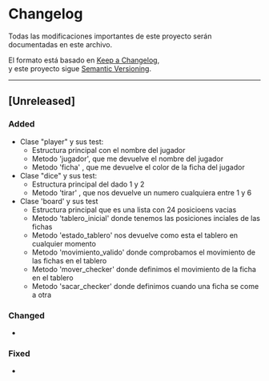# Changelog
Todas las modificaciones importantes de este proyecto serán documentadas en este archivo.

El formato está basado en [Keep a Changelog](https://keepachangelog.com/es-ES/1.1.0/),  
y este proyecto sigue [Semantic Versioning](https://semver.org/lang/es/).

---

## [Unreleased]
### Added
- Clase "player" y sus test:
  - Estructura principal con el nombre del jugador
  - Metodo 'jugador', que me devuelve el nombre del jugador
  - Metodo 'ficha' , que me devuelve el color de la ficha del jugador
- Clase "dice" y sus test:
    - Estructura principal del dado 1 y 2
    - Metodo 'tirar' , que nos devuelve un numero cualquiera entre 1 y 6
- Clase 'board' y sus test
    - Estructura principal que es una lista con 24 posicioens vacias
    - Metodo 'tablero_inicial' donde tenemos las posiciones inciales de las fichas
    - Metodo 'estado_tablero' nos devuelve como esta el tablero en cualquier momento
    - Metodo 'movimiento_valido' donde comprobamos el movimiento de las fichas en el tablero
    - Metodo 'mover_checker' donde definimos el movimiento de la ficha en el tablero
    - Metodo 'sacar_checker' donde definimos cuando una ficha se come a otra


### Changed
- 

### Fixed
- 



